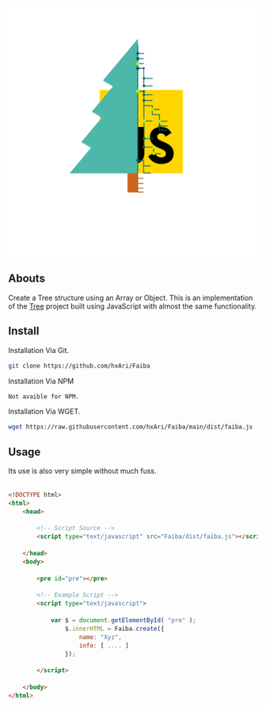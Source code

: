 
![Faiba · Logo](https://raw.githubusercontent.com/hxAri/hxAri/main/assets/images/1654840678;6cht26BtwN.png)

## Abouts
Create a Tree structure using an Array or Object. This is an implementation of the [Tree](https://github.com/hxAri/Tree) project built using JavaScript with almost the same functionality.

## Install
Installation Via Git.
```sh
git clone https://github.com/hxAri/Faiba
```
Installation Via NPM
```sh
Not avaible for NPM.
```
Installation Via WGET.
```sh
wget https://raw.githubusercontent.com/hxAri/Faiba/main/dist/faiba.js
```

## Usage
Its use is also very simple without much fuss.
```html

<!DOCTYPE html>
<html>
    <head>
        
        <!-- Script Source -->
        <script type="text/javascript" src="Faiba/dist/faiba.js"></script>
        
    </head>
    <body>
        
        <pre id="pre"></pre>
        
        <!-- Example Script -->
        <script type="text/javascript">
            
            var $ = document.getElementById( "pre" );
                $.innerHTML = Faiba.create({
                    name: "Xyz",
                    info: [ .... ]
                });
            
        </script>
        
    </body>
</html>
```
